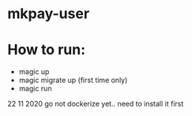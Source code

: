 # mkpay-user

# How to run:
- magic up
- magic migrate up (first time only)
- magic run

22 11 2020
go not dockerize yet.. need to install it first

